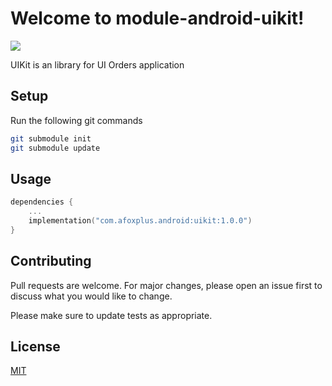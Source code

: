 # Welcome to module-android-uikit!
[![](https://jitpack.io/v/AfoxPlus/app-android-uikit.svg)](https://jitpack.io/#AfoxPlus/app-android-uikit)

UIKit is an library for UI Orders application

## Setup

Run the following git commands 

```bash
git submodule init
git submodule update
```

## Usage

```kotlin
dependencies {
    ...
    implementation("com.afoxplus.android:uikit:1.0.0")
}
```

## Contributing
Pull requests are welcome. For major changes, please open an issue first to discuss what you would like to change.

Please make sure to update tests as appropriate.

## License
[MIT](https://choosealicense.com/licenses/mit/)

